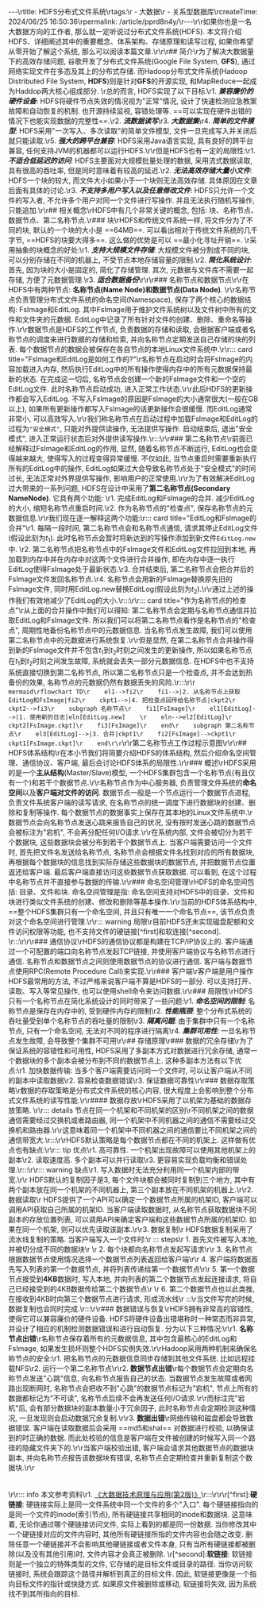 ---\rtitle: HDFS分布式文件系统\rtags:\r  - 大数据\r  - 关系型数据库\rcreateTime: 2024/06/25 16:50:36\rpermalink: /article/pprd8n4y/\r---\r\r如果你也是一名大数据方向的工作者, 那么就一定听说过分布式文件系统(HDFS). 本文将介绍HDFS、详细阐述其中的重要概念、体系架构、存储原理和读写过程, 如果你希望从零开始了解这个系统, 那么可以阅读本篇文章.\r<!-- more -->\r\r## 简介\r为了解决大数据量下的高效存储问题, 谷歌开发了分布式文件系统(Google File System, **GFS**), 通过网络实现文件在多态及其上的分布式存储. 而Hadoop分布式文件系统(Hadoop Distributed File System, **HDFS**)则是针对**GFS**的开源实现, 和MapReduce一起成为Haddop两大核心组成部分. \r总的而言, HDFS实现了以下目标:\r1. ***兼容廉价的硬件设备***: HDFS将硬件节点失效的情况视为"正常"情况, 设计了快速检测应急教案故障和自动恢复的机制. 也开源持续监视, 容错处理等. ==可以实现在硬件出错的情况下也能实现数据的完整性==.\r2. ***流数据读写***\r3. ***大数据集***\r4. ***简单的文件模型***: HDFS采用"一次写入、多次读取"的简单文件模型, 文件一旦完成写入并关闭后就只能读取.\r5. ***强大的跨平台兼容***: HDFS采用Java语言实现, 具有良好的跨平台兼容, 任何支持JVM的机器都可以运行HDFS.\r\r但是HDFS也有一定的局限性:\r1. ***不适合低延迟的访问***: HDFS主要面对大规模批量处理的数据, 采用流式数据读取, 具有很高的吞吐率, 但是同时意味着有较高的延迟.\r2. ***无法高效存储大量小文件***: HDFS一个块的较大, 而文件大小如果小于一个块则无法高效存储. 具体原因在文章后面有具体的讨论.\r3. ***不支持多用户写入以及任意修改文件***: HDFS只允许一个文件的写入者, 不允许多个用户对同一个文件进行写操作. 并且无法执行随机写操作, 只能追加.\r\r## 相关概念\rHDFS中有几个非常关键的概念, 包括: 块、名称节点、数据节点、第二名称节点.\r### 块\rHDFS和传统文件系统一样, 将文件分为了不同的块, 默认的一个块的大小是 ==64MB==. 可以看出相对于传统文件系统的几千字节, ==HDFS的块要大得多==. 这么做的优势是可以 ==最小化寻址开销==. \r采用抽象的块概念的好处:\r1. ***支持大规模文件存储***: 大规模文件被分割成不同的块, 可以分别存储在不同的机器上, 不受节点本地存储容量的限制.\r2. ***简化系统设计***: 首先, 因为块的大小是固定的, 简化了存储管理. 其次, 元数据与文件库不需要一起存储, 方便了元数据管理.\r3. ***适合数据备份***\r\r\r### 名称节点和数据节点\r\r在HDFS中有两种节点: **名称节点(Name Node)**和**数据节点(Data Node)**. \r\r名称节点负责管理分布式文件系统的命名空间(Namespace), 保存了两个核心的数据结构: FsImage和EditLog. 其中FsImage用于维护文件系统树以及文件树中所有的文件和文件夹的元数据. EditLog中记录了所有针对文件的创建、删除、重命名等操作.\r\r数据节点是HDFS的工作节点, 负责数据的存储和读取, 会根据客户端或者名称节点的调度来进行数据的存储和检索, 并向名称节点定期发送自己存储的块的列表. 每个数据节点的数据会被保存在各自节点的本地Linux文件系统中.\r\r::: card  title="FsImage和EditLog是如何工作的?"\r名称节点在启动时会将FsImage的内容加载进入内存, 然后执行EditLog中的所有操作使得内存中的所有元数据保持最新的状态. 在完成这一切后, 名称节点会创建一个新的FsImage文件和一个空的EditLog文件. 此时名称节点启动成功, 进入正常工作状态.\r\r此后HDFS的更新操作都会写入EditLog. 不写入FsImage的原因是FsImage的大小通常很大(一般在GB以上), 如果所有更新操作都写入FsImage的话更新操作会很缓慢. 而EditLog通常非常小, 可以高效写入.\r\r我们称名称节点在启动过程中加载FsImage和EditLog的过程为`"安全模式"`, 只能对外提供读操作, 无法提供写操作. 启动结束后, 退出"安全模式", 进入正常运行状态后对外提供读写操作.\r:::\r\r### 第二名称节点\r前面已经解释过FsImage和EditLog的作用, 显然, 随着名称节点不断运行, EditLog也会变得越来越大, 使得写入的过程变得异常缓慢. 不仅如此, 当节点重启时需要重新执行所有的EditLog中的操作, EditLog如果过大会导致名称节点处于"安全模式"的时间过长, 无法正常对外界提供写操作, 影响用户的正常使用.\r\r为了有效解决EditLog过大带来的一系列问题, HDFS在设计中采用了**第二名称节点(Secondary NameNode)**. 它具有两个功能: \r1. 完成EditLog和FsImage的合并. 减少EditLog的大小, 缩短名称节点重启时间.\r2. 作为名称节点的"检查点", 保存名称节点的元数据信息.\r\r我们现在逐一解释这两个功能:\r::: card  title="EditLog和FsImage的合并"\r1. 每隔一段时间, 第二名称节点会和名称节点通信, 请求其停止EditLog文件(假设此刻为$t_1$). 此时名称节点会暂时将新达到的写操作添加到新文件`EditLog.new`中. \r2. 第二名称节点把名称节点中的FsImage文件和EditLog文件拉回到本地, 再加载到内存中并在内存中对这两个文件进行合并操作, 即在内存中逐一执行EditLog使得FsImage处于最新状态.\r3. 合并结束后, 第二名称节点会把合并后的FsImage文件发回名称节点.\r4. 名称节点会用新的FsImage替换原先旧的FsImage文件, 同时用EditLog.new替换EditLog(假设此刻为$t_2$).\r\r通过上述的操作我们有效地减少了EditLog的大小.\r:::\r\r::: card  title="作为名称节点的检查点"\r从上面的合并操作中我们可以得知: 第二名称节点会定期与名称节点通信并拉取EditLog和FsImage文件. 所以我们可以将第二名称节点看作是名称节点的"检查点", 周期性地备份名称节点中的元数据信息. 当名称节点发生故障, 我们可以使用第二名称节点中的元数据进行系统恢复.\r\r但是显然, 在第二名称节点合并操作得到新的FsImage文件并不包含$t_1$到$t_2$时刻之间发生的更新操作, 所以如果名称节点在$t_1$到$t_2$时刻之间发生故障, 系统就会丢失一部分元数据信息. 在HDFS中也不支持系统直接切换到第二名称节点, 所以第二名称节点只是一个检查点, 并不会达到热备份的效果, 名称节点的元数据仍然有数据丢失的风险.\r:::\r\r``` mermaid\rflowchart TD\r    el1-->fi2\r    fi1-->|2. 从名称节点上获取EditLog和FsImage|fi2\r    ckpt1-->|4. 把检查点回传给名称节点|ckpt2\r    ckpt2-->fi3\r    subgraph 名称节点\r    fi1[FsImage]\r    el1[EditLog]-->|1. 使用新的日志|eln[EditLog.new]    \r    eln-->el2[EditLog]\r    ckpt2[FsImage.ckpt]\r    fi3[FsImage]\r    end\r    subgraph 第二名称节点\r    el3[EditLog]-->|3. 合并|ckpt1\r    fi2[FsImage]-->ckpt1\r    ckpt1[FsImage.ckpt]\r    end\r\r```\r\r第二名称节点工作过程示意图\r\r\r## HDFS体系结构\r在本小节我们将简要介绍HDFS的体系结构, 然后介绍命名空间管理、通信协议、客户端, 最后会讨论HDFS体系的局限性.\r\r### 概述\rHDFS采用的是一个**主从结构**(Master/Slave)模型, 一个HDFS集群包含一个名称节点(有且仅有一个)和若干个数据节点.\r\r名称节点作为中心服务器, 负责管理文件系统的**命名空间**以及**客户端对文件的访问**. 数据节点一般是一个节点运行一个数据节点进程, 负责文件系统客户端的读写请求, 在名称节点的统一调度下进行数据块的创建、删除和复制等操作. 每个数据节点的数据事实上保存在其本地的Linux文件系统中.\r数据节点会向名称节点发送心跳来报告自己的状况, 没有按时发送心跳的数据节点会被标注为"宕机", 不会再分配任何I/O请求.\r\r在系统内部, 文件会被切分为若干个数据块, 这些数据块会被分布到若干个数据节点上. 当客户端需要访问一个文件时, 首先把文件名发送给名称节点, 名称节点会根据文件名找到对应的所有数据块, 再根据每个数据块的信息找到实际存储这些数据块的数据节点, 并把数据节点位置返还给客户端. 最后客户端直接访问这些数据节点获取数据. 可以看到, 在这个过程中名称节点并不直接参与数据的传输.\r\r### 命名空间管理\rHDFS的命名空间包括: 目录、文件和块. 命名空间管理是指: 命名空间支持对HDFS中的目录、文件和块进行类似文件系统的创建、修改和删除等基本操作.\r\r当前的HDFS体系结构中, ==整个HDFS集群只有一个命名空间, 并且只有唯一一个命名节点==, 该节点负责对这个命名空间进行管理.\r\r::: warning 局限\r目前HDFS还未实现磁盘配额和文件访问权限等功能, 也不支持文件的硬链接[^first]和软连接[^second]. \r:::\r\r\r### 通信协议\rHDFS的通信协议都是构建在TCP/IP协议上的. 客户端通过一个可配置的端口向名称节点发起TCP链接, 并使用客户端协议与名称节点进行通信. 名称节点和数据节点之间则使用数据节点的协议进行通信. 客户端与数据节点使用RPC(Remote Procedure Call)来实现.\r\r### 客户端\r客户端是用户操作HDFS最常用的方法, 不过严格来说客户端不算是HDFS的一部分. 可以支持打开、读取、写入等常见操作, 也可以使用shell命令来访问数据.\r\r### 局限性\rHDFS只有一个名称节点在简化系统设计的同时带来了一些问题:\r1. ***命名空间的限制***: 名称节点是保存在内存中的, 受到硬件内存的限制\r2. ***性能瓶颈***: 整个分布式系统的吞吐量受到单个名称节点的吞吐量的限制\r3. ***隔离问题***: 由于集群中只有一个名称节点, 只有一个命名空间, 无法对不同的程序进行隔离\r4. ***集群可用性***: 一旦名称节点发生故障, 会导致整个集群不可用\r\r## 存储原理\r### 数据的冗余存储\r为了保证系统的容错性和可用性, HDFS采用了多副本方式对数据进行冗余存储, 通常一个数据块的多个副本会被分布到不同的数据节点上. 这种多副本方法有以下优点:\r1. 加快数据传输: 当多个客户端需要访问同一个文件时, 可以让客户端从不同的副本中读取数据\r2. 容易检查数据错误\r3. 保证数据可靠性\r\r### 数据存取策略\r数据的存取策略是分布式文件系统的核心内容, 很大程度上会影响到整个分布式文件系统的读写性能.\r\r#### 数据存放\rHDFS采用了以机架为基础的数据存放策略. \r\r::: details 节点在同一个机架和不同机架的区别\r不同机架之间的数据通信需要经过交换机或者路由器, 同一个机架中不同机器之间的通信不需要经过交换机和路由器.\r\r这意味着同一个机架中不同机器之间的通信要比不同机架之间的通信带宽大.\r:::\r\rHDFS默认策略是每个数据节点都在不同的机架上. 这样做有优点也有缺点:\r\r::: tip 优点\r1. 高可靠性. 一个机架出现故障可以使用其他机架上的副本\r2. 读取速度高. 多个副本可以并行读取\r3. 更容易实现负载均衡和错误处理.\r:::\r\r::: warning 缺点\r1. 写入数据时无法充分利用同一个机架内部的带宽.\r\r    HDFS默认的复制因子是3, 每个文件块都会被同时复制到三个地方, 其中有两个副本放在同一个机架的不同机器上, 第三个副本放在不同机架的机器上.\r\r2. 数据读取\r    HDFS提供了一个API可以确定一个数据节点所属的机架ID, 客户端可以调用API获取自己所属的机架ID. 当客户端读取数据时, 从名称节点获取数据块不同副本的存放位置列表, 可以调用API来确定客户端和这些数据节点所属的机架ID. 如果在同一个机架, 则可以优先读取该副本.\r\r3. 数据复制\r    HDFS数据复制采用了流水线复制的策略. 当客户端写入一个文件时:\r    ::: steps\r      1. 首先文件被写入本地, 并被切分成不同的数据块\r   \r      2. 每个块都向名称节点发起写请求\r\r      3. 名称节点根据数据节点使用情况选择一个数据节点列表返回给客户端\r\r      4. 客户端将数据首先写入列表的第一个数据节点, 并将列表传递给第一个数据节点\r\r      5. 第一个数据节点接受到**4KB**数据时, 写入本地, 并向列表的第二个数据节点发起连接请求, 将自己已经接受到的4KB数据传给第二个数据节点\r \r      6.  第二个数据节点也以此类推, 在接收到4KB时向第三个数据节点进行请求, 形成流水线\r    :::\r当文件写完的时候, 数据复制也会同时完成.\r:::\r\r### 数据错误与恢复\rHDFS拥有非常高的容错性, 使得它可以兼容廉价的硬件设备. HDFS将硬件设备出错堪称时一种常态而非异常, 并设计了相应的机制检测数据错误和进行自动恢复. 分为以下三种情况:\r\r1. **名称节点出错**\r名称节点保存着所有的元数据信息, 其中包含最核心的EditLog和FsImage, 如果发生损坏则整个HDFS实例失效.\r\rHadoop采用两种机制来确保名称节点的安全:\r1. 把名称节点的元数据信息同步存储到其他文件系统. 比如远程挂载NFS\r2. 运行一个第二名称节点\r\r2. **数据节点出错**\r每个数据节点会定期向名称节点发送"心跳"信息, 向名称节点报告自己的状态. 当数据节点发生故障或者网路出现断网时, 名称节点会把收不到"心跳"的数据节点标记为"宕机", 节点上所有的数据都标记为"不可读", 名称节点后续不会再发送任何I/O请求.\r\r而标注完"宕机"后, 会有部分数据块的副本数量小于冗余因子, 此时名称节点会定期检测这种情况, 一旦发现则会启动数据冗余复制.\r\r3. **数据出错**\r网络传输和磁盘都会导致数据错误. 客户端在读取数据后会采用 ==md5和shal== 对数据进行校验, 以确保读到的时正确的数据. 而此处校验的信息是客户端在文件被创建的时候写入同一个路径的隐藏文件夹下的.\r\r当客户端校验出错, 客户端会请求其他数据节点的数据块副本, 并向名称节点报告该数据块有错误, 名称节点会定期检查并重新复制这个数据块.\r\r<br /><br /><br />\r\r::: info 本文参考资料\r1. [《大数据技术原理与应用(第2版)》](https://book.douban.com/subject/27606713/)\r:::\r\r\r[^first]:**硬链接**: 硬链接实际上是同一文件系统中同一个文件的多个"入口". 每个硬链接指向的是同一个文件的inode(索引节点), 所有硬链接共享相同的inode和数据块. 这意味着, 无论你通过哪个硬链接访问文件, 实际上看到的都是同一份数据. 当你修改其中一个硬链接对应的文件内容时, 其他所有硬链接所指的文件内容也会随之改变. 删除任意一个硬链接并不会影响其他硬链接或者文件本身, 只有当所有硬链接都被删除(以及没有其他引用)时, 文件内容才会真正被删除. \r[^second]:**软链接**: 软链接则是一个独立的特殊类型的文件, 它存储的是目标文件或目录的路径. 当你访问软链接时, 系统会跟踪这个路径并解析到真正的目标文件. 因此, 软链接更像是一个指向目标文件的指针或快捷方式. 如果原文件被删除或移动, 软链接将失效, 因为系统找不到其所指向的目标. 